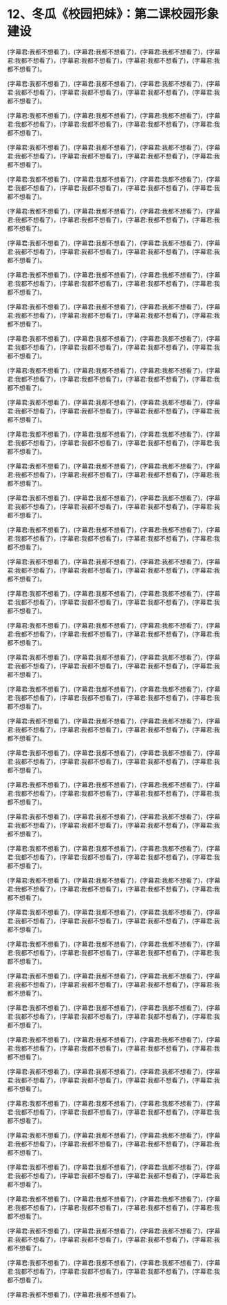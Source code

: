 # 12、冬瓜《校园把妹》：第二课校园形象建设

(字幕君:我都不想看了)，(字幕君:我都不想看了)，(字幕君:我都不想看了)，(字幕君:我都不想看了)，(字幕君:我都不想看了)，(字幕君:我都不想看了)，(字幕君:我都不想看了)。

(字幕君:我都不想看了)，(字幕君:我都不想看了)，(字幕君:我都不想看了)，(字幕君:我都不想看了)，(字幕君:我都不想看了)，(字幕君:我都不想看了)，(字幕君:我都不想看了)。

(字幕君:我都不想看了)，(字幕君:我都不想看了)，(字幕君:我都不想看了)，(字幕君:我都不想看了)，(字幕君:我都不想看了)，(字幕君:我都不想看了)，(字幕君:我都不想看了)。

(字幕君:我都不想看了)，(字幕君:我都不想看了)，(字幕君:我都不想看了)，(字幕君:我都不想看了)，(字幕君:我都不想看了)，(字幕君:我都不想看了)，(字幕君:我都不想看了)。

(字幕君:我都不想看了)，(字幕君:我都不想看了)，(字幕君:我都不想看了)，(字幕君:我都不想看了)，(字幕君:我都不想看了)，(字幕君:我都不想看了)，(字幕君:我都不想看了)。

(字幕君:我都不想看了)，(字幕君:我都不想看了)，(字幕君:我都不想看了)，(字幕君:我都不想看了)，(字幕君:我都不想看了)，(字幕君:我都不想看了)，(字幕君:我都不想看了)。

(字幕君:我都不想看了)，(字幕君:我都不想看了)，(字幕君:我都不想看了)，(字幕君:我都不想看了)，(字幕君:我都不想看了)，(字幕君:我都不想看了)，(字幕君:我都不想看了)。

(字幕君:我都不想看了)，(字幕君:我都不想看了)，(字幕君:我都不想看了)，(字幕君:我都不想看了)，(字幕君:我都不想看了)，(字幕君:我都不想看了)，(字幕君:我都不想看了)。

(字幕君:我都不想看了)，(字幕君:我都不想看了)，(字幕君:我都不想看了)，(字幕君:我都不想看了)，(字幕君:我都不想看了)，(字幕君:我都不想看了)，(字幕君:我都不想看了)。

(字幕君:我都不想看了)，(字幕君:我都不想看了)，(字幕君:我都不想看了)，(字幕君:我都不想看了)，(字幕君:我都不想看了)，(字幕君:我都不想看了)，(字幕君:我都不想看了)。

(字幕君:我都不想看了)，(字幕君:我都不想看了)，(字幕君:我都不想看了)，(字幕君:我都不想看了)，(字幕君:我都不想看了)，(字幕君:我都不想看了)，(字幕君:我都不想看了)。

(字幕君:我都不想看了)，(字幕君:我都不想看了)，(字幕君:我都不想看了)，(字幕君:我都不想看了)，(字幕君:我都不想看了)，(字幕君:我都不想看了)，(字幕君:我都不想看了)。

(字幕君:我都不想看了)，(字幕君:我都不想看了)，(字幕君:我都不想看了)，(字幕君:我都不想看了)，(字幕君:我都不想看了)，(字幕君:我都不想看了)，(字幕君:我都不想看了)。

(字幕君:我都不想看了)，(字幕君:我都不想看了)，(字幕君:我都不想看了)，(字幕君:我都不想看了)，(字幕君:我都不想看了)，(字幕君:我都不想看了)，(字幕君:我都不想看了)。

(字幕君:我都不想看了)，(字幕君:我都不想看了)，(字幕君:我都不想看了)，(字幕君:我都不想看了)，(字幕君:我都不想看了)，(字幕君:我都不想看了)，(字幕君:我都不想看了)。

(字幕君:我都不想看了)，(字幕君:我都不想看了)，(字幕君:我都不想看了)，(字幕君:我都不想看了)，(字幕君:我都不想看了)，(字幕君:我都不想看了)，(字幕君:我都不想看了)。

(字幕君:我都不想看了)，(字幕君:我都不想看了)，(字幕君:我都不想看了)，(字幕君:我都不想看了)，(字幕君:我都不想看了)，(字幕君:我都不想看了)，(字幕君:我都不想看了)。

(字幕君:我都不想看了)，(字幕君:我都不想看了)，(字幕君:我都不想看了)，(字幕君:我都不想看了)，(字幕君:我都不想看了)，(字幕君:我都不想看了)，(字幕君:我都不想看了)。

(字幕君:我都不想看了)，(字幕君:我都不想看了)，(字幕君:我都不想看了)，(字幕君:我都不想看了)，(字幕君:我都不想看了)，(字幕君:我都不想看了)，(字幕君:我都不想看了)。

(字幕君:我都不想看了)，(字幕君:我都不想看了)，(字幕君:我都不想看了)，(字幕君:我都不想看了)，(字幕君:我都不想看了)，(字幕君:我都不想看了)，(字幕君:我都不想看了)。

(字幕君:我都不想看了)，(字幕君:我都不想看了)，(字幕君:我都不想看了)，(字幕君:我都不想看了)，(字幕君:我都不想看了)，(字幕君:我都不想看了)，(字幕君:我都不想看了)。

(字幕君:我都不想看了)，(字幕君:我都不想看了)，(字幕君:我都不想看了)，(字幕君:我都不想看了)，(字幕君:我都不想看了)，(字幕君:我都不想看了)，(字幕君:我都不想看了)。

(字幕君:我都不想看了)，(字幕君:我都不想看了)，(字幕君:我都不想看了)，(字幕君:我都不想看了)，(字幕君:我都不想看了)，(字幕君:我都不想看了)，(字幕君:我都不想看了)。

(字幕君:我都不想看了)，(字幕君:我都不想看了)，(字幕君:我都不想看了)，(字幕君:我都不想看了)，(字幕君:我都不想看了)，(字幕君:我都不想看了)，(字幕君:我都不想看了)。

(字幕君:我都不想看了)，(字幕君:我都不想看了)，(字幕君:我都不想看了)，(字幕君:我都不想看了)，(字幕君:我都不想看了)，(字幕君:我都不想看了)，(字幕君:我都不想看了)。

(字幕君:我都不想看了)，(字幕君:我都不想看了)，(字幕君:我都不想看了)，(字幕君:我都不想看了)，(字幕君:我都不想看了)，(字幕君:我都不想看了)，(字幕君:我都不想看了)。

(字幕君:我都不想看了)，(字幕君:我都不想看了)，(字幕君:我都不想看了)，(字幕君:我都不想看了)，(字幕君:我都不想看了)，(字幕君:我都不想看了)，(字幕君:我都不想看了)。

(字幕君:我都不想看了)，(字幕君:我都不想看了)，(字幕君:我都不想看了)，(字幕君:我都不想看了)，(字幕君:我都不想看了)，(字幕君:我都不想看了)，(字幕君:我都不想看了)。

(字幕君:我都不想看了)，(字幕君:我都不想看了)，(字幕君:我都不想看了)，(字幕君:我都不想看了)，(字幕君:我都不想看了)，(字幕君:我都不想看了)，(字幕君:我都不想看了)。

(字幕君:我都不想看了)，(字幕君:我都不想看了)，(字幕君:我都不想看了)，(字幕君:我都不想看了)，(字幕君:我都不想看了)，(字幕君:我都不想看了)，(字幕君:我都不想看了)。

(字幕君:我都不想看了)，(字幕君:我都不想看了)，(字幕君:我都不想看了)，(字幕君:我都不想看了)，(字幕君:我都不想看了)，(字幕君:我都不想看了)，(字幕君:我都不想看了)。

(字幕君:我都不想看了)，(字幕君:我都不想看了)，(字幕君:我都不想看了)，(字幕君:我都不想看了)，(字幕君:我都不想看了)，(字幕君:我都不想看了)，(字幕君:我都不想看了)。

(字幕君:我都不想看了)，(字幕君:我都不想看了)，(字幕君:我都不想看了)，(字幕君:我都不想看了)，(字幕君:我都不想看了)，(字幕君:我都不想看了)，(字幕君:我都不想看了)。

(字幕君:我都不想看了)，(字幕君:我都不想看了)，(字幕君:我都不想看了)，(字幕君:我都不想看了)，(字幕君:我都不想看了)，(字幕君:我都不想看了)，(字幕君:我都不想看了)。

(字幕君:我都不想看了)，(字幕君:我都不想看了)，(字幕君:我都不想看了)，(字幕君:我都不想看了)，(字幕君:我都不想看了)，(字幕君:我都不想看了)，(字幕君:我都不想看了)。

(字幕君:我都不想看了)，(字幕君:我都不想看了)，(字幕君:我都不想看了)，(字幕君:我都不想看了)，(字幕君:我都不想看了)，(字幕君:我都不想看了)，(字幕君:我都不想看了)。

(字幕君:我都不想看了)，(字幕君:我都不想看了)，(字幕君:我都不想看了)，(字幕君:我都不想看了)，(字幕君:我都不想看了)，(字幕君:我都不想看了)，(字幕君:我都不想看了)。

(字幕君:我都不想看了)，(字幕君:我都不想看了)，(字幕君:我都不想看了)，(字幕君:我都不想看了)，(字幕君:我都不想看了)，(字幕君:我都不想看了)，(字幕君:我都不想看了)。

(字幕君:我都不想看了)，(字幕君:我都不想看了)，(字幕君:我都不想看了)，(字幕君:我都不想看了)，(字幕君:我都不想看了)，(字幕君:我都不想看了)，(字幕君:我都不想看了)。

(字幕君:我都不想看了)，(字幕君:我都不想看了)。